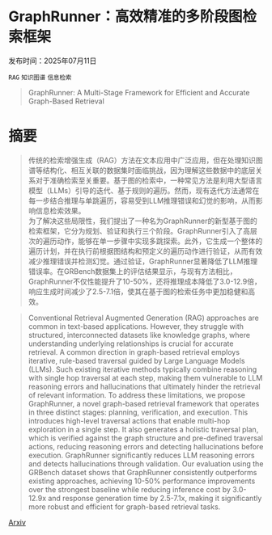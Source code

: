 # GraphRunner：高效精准的多阶段图检索框架

发布时间：2025年07月11日

`RAG` `知识图谱` `信息检索`

> GraphRunner: A Multi-Stage Framework for Efficient and Accurate Graph-Based Retrieval

# 摘要

> 传统的检索增强生成（RAG）方法在文本应用中广泛应用，但在处理知识图谱等结构化、相互关联的数据集时面临挑战，因为理解这些数据中的底层关系对于准确检索至关重要。基于图的检索中，一种常见方法是利用大型语言模型（LLMs）引导的迭代、基于规则的遍历。然而，现有迭代方法通常在每一步结合推理与单跳遍历，容易受到LLM推理错误和幻觉的影响，从而影响信息检索效果。  
    为了解决这些局限性，我们提出了一种名为GraphRunner的新型基于图的检索框架，它分为规划、验证和执行三个阶段。GraphRunner引入了高层次的遍历动作，能够在单一步骤中实现多跳探索。此外，它生成一个整体的遍历计划，并在执行前根据图结构和预定义的遍历动作进行验证，从而有效减少推理错误并检测幻觉。通过验证，GraphRunner显著降低了LLM推理错误率。在GRBench数据集上的评估结果显示，与现有方法相比，GraphRunner不仅性能提升了10-50%，还将推理成本降低了3.0-12.9倍，响应生成时间减少了2.5-7.1倍，使其在基于图的检索任务中更加稳健和高效。

> Conventional Retrieval Augmented Generation (RAG) approaches are common in text-based applications. However, they struggle with structured, interconnected datasets like knowledge graphs, where understanding underlying relationships is crucial for accurate retrieval. A common direction in graph-based retrieval employs iterative, rule-based traversal guided by Large Language Models (LLMs). Such existing iterative methods typically combine reasoning with single hop traversal at each step, making them vulnerable to LLM reasoning errors and hallucinations that ultimately hinder the retrieval of relevant information.
  To address these limitations, we propose GraphRunner, a novel graph-based retrieval framework that operates in three distinct stages: planning, verification, and execution. This introduces high-level traversal actions that enable multi-hop exploration in a single step. It also generates a holistic traversal plan, which is verified against the graph structure and pre-defined traversal actions, reducing reasoning errors and detecting hallucinations before execution. GraphRunner significantly reduces LLM reasoning errors and detects hallucinations through validation. Our evaluation using the GRBench dataset shows that GraphRunner consistently outperforms existing approaches, achieving 10-50% performance improvements over the strongest baseline while reducing inference cost by 3.0-12.9x and response generation time by 2.5-7.1x, making it significantly more robust and efficient for graph-based retrieval tasks.

[Arxiv](https://arxiv.org/abs/2507.08945)